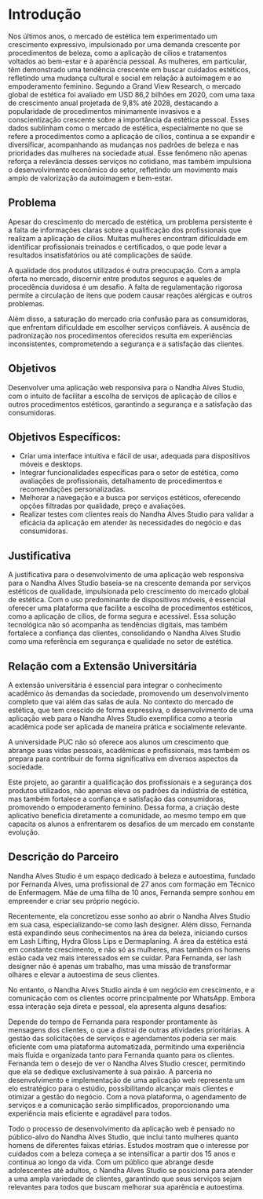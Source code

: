 # Introdução

Nos últimos anos, o mercado de estética tem experimentado um crescimento expressivo, impulsionado por uma demanda crescente por procedimentos de beleza, como a aplicação de cílios e tratamentos voltados ao bem-estar e à aparência pessoal. As mulheres, em particular, têm demonstrado uma tendência crescente em buscar cuidados estéticos, refletindo uma mudança cultural e social em relação à autoimagem e ao empoderamento feminino. Segundo a Grand View Research, o mercado global de estética foi avaliado em USD 86,2 bilhões em 2020, com uma taxa de crescimento anual projetada de 9,8% até 2028, destacando a popularidade de procedimentos minimamente invasivos e a conscientização crescente sobre a importância da estética pessoal. Esses dados sublinham como o mercado de estética, especialmente no que se refere a procedimentos como a aplicação de cílios, continua a se expandir e diversificar, acompanhando as mudanças nos padrões de beleza e nas prioridades das mulheres na sociedade atual. Esse fenômeno não apenas reforça a relevância desses serviços no cotidiano, mas também impulsiona o desenvolvimento econômico do setor, refletindo um movimento mais amplo de valorização da autoimagem e bem-estar.

## Problema
Apesar do crescimento do mercado de estética, um problema persistente é a falta de informações claras sobre a qualificação dos profissionais que realizam a aplicação de cílios. Muitas mulheres encontram dificuldade em identificar profissionais treinados e certificados, o que pode levar a resultados insatisfatórios ou até complicações de saúde.

A qualidade dos produtos utilizados é outra preocupação. Com a ampla oferta no mercado, discernir entre produtos seguros e aqueles de procedência duvidosa é um desafio. A falta de regulamentação rigorosa permite a circulação de itens que podem causar reações alérgicas e outros problemas.

Além disso, a saturação do mercado cria confusão para as consumidoras, que enfrentam dificuldade em escolher serviços confiáveis. A ausência de padronização nos procedimentos oferecidos resulta em experiências inconsistentes, comprometendo a segurança e a satisfação das clientes.

## Objetivos

Desenvolver uma aplicação web responsiva  para o Nandha Alves Studio, com o intuito de facilitar a escolha de serviços de aplicação de cílios e outros procedimentos estéticos, garantindo a segurança e a satisfação das consumidoras.

## Objetivos Específicos:

* Criar uma interface intuitiva e fácil de usar, adequada para dispositivos móveis e desktops.
* Integrar funcionalidades específicas para o setor de estética, como avaliações de profissionais, detalhamento de procedimentos e recomendações personalizadas.
* Melhorar a navegação e a busca por serviços estéticos, oferecendo opções filtradas por qualidade, preço e avaliações.
* Realizar testes com clientes reais do Nandha Alves Studio para validar a eficácia da aplicação em atender às necessidades do negócio e das consumidoras.


## Justificativa

A justificativa para o desenvolvimento de uma aplicação web responsiva  para o Nandha Alves Studio baseia-se na crescente demanda por serviços estéticos de qualidade, impulsionada pelo crescimento do mercado global de estética. Com o uso predominante de dispositivos móveis, é essencial oferecer uma plataforma que facilite a escolha de procedimentos estéticos, como a aplicação de cílios, de forma segura e acessível. Essa solução tecnológica não só acompanha as tendências digitais, mas também fortalece a confiança das clientes, consolidando o Nandha Alves Studio como uma referência em segurança e qualidade no setor de estética.

## Relação com a Extensão Universitária

A extensão universitária é essencial para integrar o conhecimento acadêmico às demandas da sociedade, promovendo um desenvolvimento completo que vai além das salas de aula. No contexto do mercado de estética, que tem crescido de forma expressiva, o desenvolvimento de uma aplicação web para o Nandha Alves Studio exemplifica como a teoria acadêmica pode ser aplicada de maneira prática e socialmente relevante.

A universidade PUC não só oferece aos alunos um crescimento que abrange suas vidas pessoais, acadêmicas e profissionais, mas também os prepara para contribuir de forma significativa em diversos aspectos da sociedade.

Este projeto, ao garantir a qualificação dos profissionais e a segurança dos produtos utilizados, não apenas eleva os padrões da indústria de estética, mas também fortalece a confiança e satisfação das consumidoras, promovendo o empoderamento feminino. Dessa forma, a criação deste aplicativo beneficia diretamente a comunidade, ao mesmo tempo em que capacita os alunos a enfrentarem os desafios de um mercado em constante evolução.

## Descrição do Parceiro

Nandha Alves Studio é um espaço dedicado à beleza e autoestima, fundado por Fernanda Alves, uma profissional de 27 anos com formação em Técnico de Enfermagem. Mãe de uma filha de 10 anos, Fernanda sempre sonhou em empreender e criar seu próprio negócio.

Recentemente, ela concretizou esse sonho ao abrir o Nandha Alves Studio em sua casa, especializando-se como lash designer. Além disso, Fernanda está expandindo seus conhecimentos na área da beleza, iniciando cursos em Lash Lifting, Hydra Gloss Lips e Dermaplaning. A área da estética está em constante crescimento, e não só as mulheres, mas também os homens estão cada vez mais interessados em se cuidar. Para Fernanda, ser lash designer não é apenas um trabalho, mas uma missão de transformar olhares e elevar a autoestima de seus clientes.

No entanto, o Nandha Alves Studio ainda é um negócio em crescimento, e a comunicação com os clientes ocorre principalmente por WhatsApp. Embora essa interação seja direta e pessoal, ela apresenta alguns desafios:

Depende do tempo de Fernanda para responder prontamente às mensagens dos clientes, o que a distrai de outras atividades prioritárias.
A gestão das solicitações de serviços e agendamentos poderia ser mais eficiente com uma plataforma automatizada, permitindo uma experiência mais fluida e organizada tanto para Fernanda quanto para os clientes.
Fernanda tem o desejo de ver o Nandha Alves Studio crescer, permitindo que ela se dedique exclusivamente à sua paixão. A parceria no desenvolvimento e implementação de uma aplicação web representa um elo estratégico para o estúdio, possibilitando alcançar mais clientes e otimizar a gestão do negócio. Com a nova plataforma, o agendamento de serviços e a comunicação serão simplificados, proporcionando uma experiência mais eficiente e agradável para todos.

Todo o processo de desenvolvimento da aplicação web é pensado no público-alvo do Nandha Alves Studio, que inclui tanto mulheres quanto homens de diferentes faixas etárias. Estudos mostram que o interesse por cuidados com a beleza começa a se intensificar a partir dos 15 anos e continua ao longo da vida. Com um público que abrange desde adolescentes até adultos, o Nandha Alves Studio se posiciona para atender a uma ampla variedade de clientes, garantindo que seus serviços sejam relevantes para todos que buscam melhorar sua aparência e autoestima.

